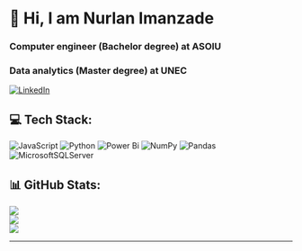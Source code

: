 # 💫 Hi, I am Nurlan Imanzade
<h3><strong>Computer engineer</strong>  (Bachelor degree) at ASOIU</h3>
<h3><strong>Data analytics</strong>  (Master degree) at UNEC</h3>

[![LinkedIn](https://img.shields.io/badge/LinkedIn-%230077B5.svg?logo=linkedin&logoColor=white)](https://linkedin.com/in/https://www.linkedin.com/in/nurlan-imanzad%C9%99-039747253/) 

## 💻 Tech Stack:
![JavaScript](https://img.shields.io/badge/javascript-%23323330.svg?style=for-the-badge&logo=javascript&logoColor=%23F7DF1E) ![Python](https://img.shields.io/badge/python-3670A0?style=for-the-badge&logo=python&logoColor=ffdd54) ![Power Bi](https://img.shields.io/badge/power_bi-F2C811?style=for-the-badge&logo=powerbi&logoColor=black) ![NumPy](https://img.shields.io/badge/numpy-%23013243.svg?style=for-the-badge&logo=numpy&logoColor=white) ![Pandas](https://img.shields.io/badge/pandas-%23150458.svg?style=for-the-badge&logo=pandas&logoColor=white) ![MicrosoftSQLServer](https://img.shields.io/badge/Microsoft%20SQL%20Server-CC2927?style=for-the-badge&logo=microsoft%20sql%20server&logoColor=white)
## 📊 GitHub Stats:
![](https://github-readme-stats.vercel.app/api?username=nurla1n&theme=dark&hide_border=false&include_all_commits=true&count_private=true)<br/>
![](https://github-readme-streak-stats.herokuapp.com/?user=nurla1n&theme=dark&hide_border=false)<br/>
![](https://github-readme-stats.vercel.app/api/top-langs/?username=nurla1n&theme=dark&hide_border=false&include_all_commits=true&count_private=true&layout=compact)

---
<!-- Proudly created with GPRM ( https://gprm.itsvg.in ) -->
